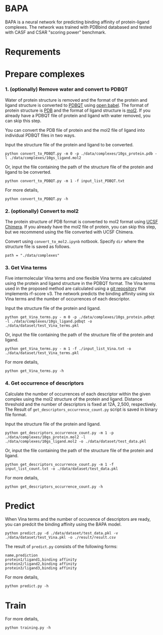 # BAPA
BAPA is a neural network for predicting binding affinity of protein-ligand complexes. The network was trained with PDBbind databased and tested with CASF and CSAR "scoring power" benchmark.

# Requrements

# Prepare complexes
### 1. (optionally) Remove water and convert to PDBQT
Water of protein structure is removed and the format of the protein and ligand structure is converted to [PDBQT](http://autodock.scripps.edu/faqs-help/faq/what-is-the-format-of-a-pdbqt-file) using [open babel](http://openbabel.org/wiki/Main_Page). The format of protein structure is [PDB](https://en.wikipedia.org/wiki/Protein_Data_Bank_(file_format)) and the format of ligand structure is [mol2](http://chemyang.ccnu.edu.cn/ccb/server/AIMMS/mol2.pdf). If you already have a PDBQT file of protein and ligand with water removed, you can skip this step.  

You can convert the PDB file of protein and the mol2 file of ligand into individual PDBQT files in two ways.

Input the structure file of the protein and ligand to be converted. 
```
python convert_to_PDBQT.py -m 0 -p ./data/complexes/10gs_protein.pdb -l ./data/complexes/10gs_ligand.mol2 
```
Or, input the file containing the path of the structure file of the protein and ligand to be converted.  
```
python convert_to_PDBQT.py -m 1 -f input_list_PDBQT.txt
```
For more details,
```
python convert_to_PDBQT.py -h
```

### 2. (optionally) Convert to mol2  
The protein structure of PDB format is converted to mol2 format using [UCSF Chimera](https://en.wikipedia.org/wiki/UCSF_Chimera). If you already have the mol2 file of protein, you can skip this step, but we recommend using the file converted with UCSF Chimera.

Convert using `convert_to_mol2.ipynb` notbook. Specify `dir` where the structure file is saved as follows.
```
path = "./data/complexes"
```

### 3. Get Vina terms
Five intermolecular Vina terms and one flexible Vina terms are calculated using the protein and ligand structure in the PDBQT format. The Vina terms used in the proposed method are calculated using a [git repository](https://github.com/HongjianLi/RF-Score) that implements rf-score v3. The network predicts the binding affinity using six Vina terms and the number of occurrences of each descriptor.

Input the structure file of the protein and ligand.
```
python get_Vina_terms.py - m 0 -p ./data/complexes/10gs_protein.pdbqt -l ./data/complexes/10gs_ligand.pdbqt -o ./data/dataset/test_Vina_terms.pkl
```
Or, input the file containing the path of the structure file of the protein and ligand.
```
python get_Vina_terms.py - m 1 -f ./input_list_Vina.txt -o ./data/dataset/test_Vina_terms.pkl
```
For more details,
```
python get_Vina_terms.py -h
```

### 4. Get occurrence of descriptors
Calculate the number of occurrences of each descriptor within the given complex using the mol2 structure of the protein and ligand. Distance threshold and the number of descriptors is fixed at 12Å, 2,500, respectively. The Result of `get_descriptors_occurrence_count.py` script is saved in binary file format. 

Input the structure file of the protein and ligand.
```
python get_descriptors_occurrence_count.py -m 1 -p ./data/complexes/10gs_protein.mol2 -l ./data/complexes/10gs_ligand.mol2 -o ./data/dataset/test_data.pkl
```
Or, input the file containing the path of the structure file of the protein and ligand.
```
python get_descriptors_occurrence_count.py -m 1 -f input_list_count.txt -o ./data/dataset/test_data.pkl
```
For more details,
```
python get_descriptors_occurrence_count.py -h
```

# Predict
When Vina terms and the number of occurence of descriptors are ready, you can predcit the binding affinity using the BAPA model.
```
python predict.py -d ./data/dataset/test_data.pkl -v ./data/dataset/test_Vina.pkl -o ./result/result.csv
```
The result of `predict.py` consists of the following forms:
```
name,prediction
protein1/ligand1,binding affinity
protein2/ligand2,binding affinity
protein3/ligand3,binding affinity
```
For more details,
```
python predict.py -h
```

# Train

For more details,
```
python training.py -h
```
